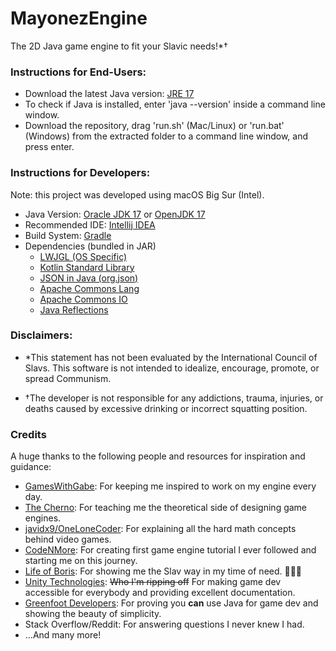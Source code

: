 # MayonezEngine

The 2D Java game engine to fit your Slavic needs!*†

### Instructions for End-Users:

- Download the latest Java version: [JRE 17](https://jdk.java.net/17/)
- To check if Java is installed, enter 'java --version' inside a command line window.
- Download the repository, drag 'run.sh' (Mac/Linux) or 'run.bat' (Windows) from the extracted folder to a command line window,
  and press enter.

### Instructions for Developers:

Note: this project was developed using macOS Big Sur (Intel).

- Java Version: [Oracle JDK 17](https://jdk.java.net/17/) or [OpenJDK 17](https://adoptium.net/)
- Recommended IDE: [Intellij IDEA](https://www.jetbrains.com/idea/download/)
- Build System: [Gradle](https://gradle.org/releases/)
- Dependencies (bundled in JAR)
    - [LWJGL (OS Specific)](https://www.lwjgl.org/customize)
    - [Kotlin Standard Library](https://kotlinlang.org/docs/getting-started.html)
    - [JSON in Java (org.json)](https://github.com/stleary/JSON-java)
    - [Apache Commons Lang](https://commons.apache.org/proper/commons-lang/)
    - [Apache Commons IO](https://commons.apache.org/proper/commons-io/)
    - [Java Reflections](https://github.com/ronmamo/reflections)

### Disclaimers:

- *This statement has not been evaluated by the International Council of Slavs. This software is not intended to
  idealize, encourage, promote, or spread Communism.

- †The developer is not responsible for any addictions, trauma, injuries, or deaths caused by excessive drinking or
  incorrect squatting position.

### Credits

A huge thanks to the following people and resources for inspiration and guidance:

- [GamesWithGabe](https://youtube.com/c/GamesWithGabe): For keeping me inspired to work on my engine every day.
- [The Cherno](https://youtube.com/c/TheChernoProject): For teaching me the theoretical side of designing game engines.
- [javidx9/OneLoneCoder](https://www.youtube.com/c/javidx9): For explaining all the hard math concepts behind video
  games.
- [CodeNMore](https://www.youtube.com/playlist?list=PLah6faXAgguMnTBs3JnEJY0shAc18XYQZ): For creating first game engine
  tutorial I ever followed and starting me on this journey.
- [Life of Boris](https://www.youtube.com/c/LifeofBoris/featured): For showing me the Slav way in my time of need.
  🥔🤘🥃
- [Unity Technologies](https://docs.unity3d.com/ScriptReference/): ~~Who I'm ripping off~~ For making game dev
  accessible for everybody and providing excellent documentation.
- [Greenfoot Developers](https://www.greenfoot.org/files/javadoc/): For proving you **can** use Java for game dev and
  showing the beauty of simplicity.
- Stack Overflow/Reddit: For answering questions I never knew I had.
- …And many more!